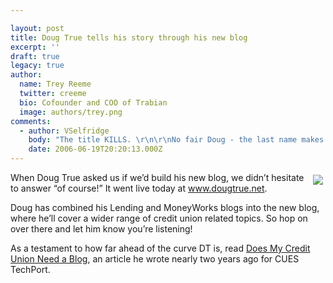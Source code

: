 ```yaml
---

layout: post
title: Doug True tells his story through his new blog
excerpt: ''
draft: true
legacy: true
author:
  name: Trey Reeme
  twitter: creeme
  bio: Cofounder and COO of Trabian
  image: authors/trey.png
comments:
  - author: VSelfridge
    body: "The title KILLS. \r\n\r\nNo fair Doug - the last name makes it too easy! "
    date: 2006-06-19T20:20:13.000Z
---
```


<p><a href="http://www.dougtrue.net"><img src="/images/legacy/DT%20Screenshot.jpg" style="float:right; margin: 4px;"></a>When Doug True asked us if we&#8217;d build his new blog, we didn&#8217;t hesitate to answer &#8220;of course!&#8221;  It went live today at <a href="http://www.dougtrue.net">www.dougtrue.net</a>.</p>
<p>Doug has combined his Lending and MoneyWorks blogs into the new blog, where he&#8217;ll cover a wider range of credit union related topics.  So hop on over there and let him know you&#8217;re listening!</p>
<p>As a testament to how far ahead of the curve DT is, read <a href="http://www.cues.org/pls/cuesp/!cues1.main?section_id_in=3069666&#38;top_category_id_in=3069668&#38;this_object_id_in=7209690&#38;this_object_type_in=page&#38;this_parent_category_id_in=3070009&#38;proc_to_call_in=cues1.techport_template&#38;proc_this_object_type_in=page&#38;proc_this_parent_category_id_in=3070009&#38;proc_this_object_id_in=7209690&#38;proc_top_category_id_in=3069668&#38;proc_param1=n&#38;proc_param2=n">Does My Credit Union Need a Blog</a>, an article he wrote nearly two years ago for <span class="caps">CUES</span> TechPort.</p>
